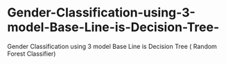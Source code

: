 # Gender-Classification-using-3-model-Base-Line-is-Decision-Tree-
Gender Classification using 3 model Base Line is Decision Tree ( Random Forest Classifier)

